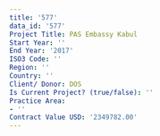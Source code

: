 ```yaml
---
title: '577'
data_id: '577'
Project Title: PAS Embassy Kabul
Start Year: ''
End Year: '2017'
ISO3 Code: ''
Region: ''
Country: ''
Client/ Donor: DOS
Is Current Project? (true/false): ''
Practice Area:
- ''
Contract Value USD: '2349782.00'
---
```


